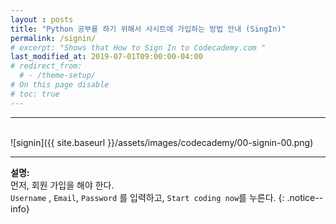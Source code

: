 ```yaml
---
layout : posts
title: "Python 공부를 하기 위해서 사시트에 가입하는 방법 안내 (SingIn)"
permalink: /signin/
# excerpt: "Shows that How to Sign In to Codecademy.com "
last_modified_at: 2019-07-01T09:00:00-04:00
# redirect_from:
  # - /theme-setup/
# On this page disable
# toc: true
---
```

<hr/>
<br/>   
![signin]({{ site.baseurl }}/assets/images/codecademy/00-signin-00.png)
<hr/>    

**설명:**     
먼저, 회원 가입을 해야 한다.    
`Username` , `Email`, `Password` 를 입력하고, `Start coding now`를 누른다. 
{: .notice--info}
